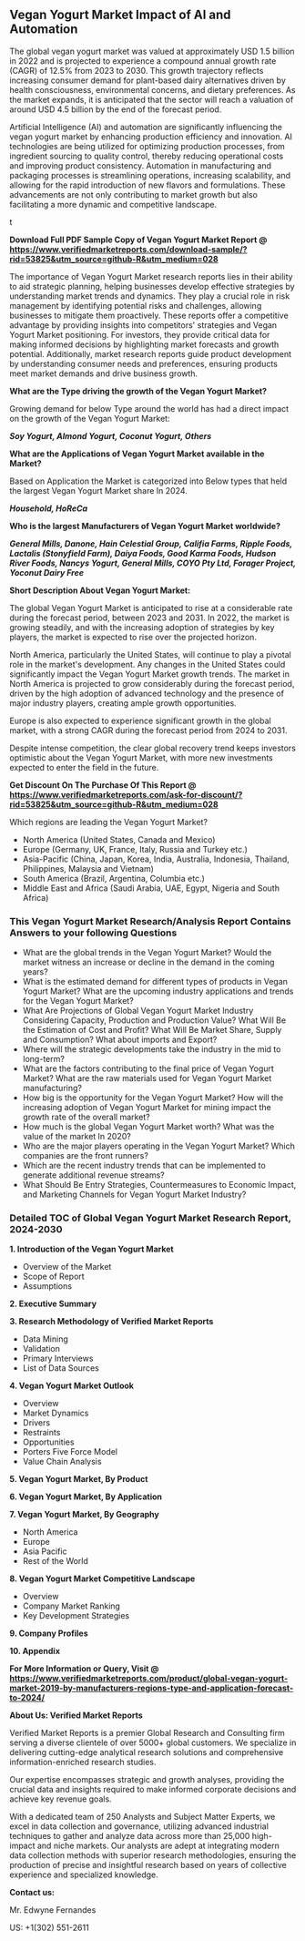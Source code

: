 <h2>Vegan Yogurt Market Impact of AI and Automation</h2><p>The global vegan yogurt market was valued at approximately USD 1.5 billion in 2022 and is projected to experience a compound annual growth rate (CAGR) of 12.5% from 2023 to 2030. This growth trajectory reflects increasing consumer demand for plant-based dairy alternatives driven by health consciousness, environmental concerns, and dietary preferences. As the market expands, it is anticipated that the sector will reach a valuation of around USD 4.5 billion by the end of the forecast period.</p><p>Artificial Intelligence (AI) and automation are significantly influencing the vegan yogurt market by enhancing production efficiency and innovation. AI technologies are being utilized for optimizing production processes, from ingredient sourcing to quality control, thereby reducing operational costs and improving product consistency. Automation in manufacturing and packaging processes is streamlining operations, increasing scalability, and allowing for the rapid introduction of new flavors and formulations. These advancements are not only contributing to market growth but also facilitating a more dynamic and competitive landscape.</p>t</p><p id="" class=""><strong>Download Full PDF Sample Copy of Vegan Yogurt Market Report @ <a href="https://www.verifiedmarketreports.com/download-sample/?rid=53825&utm_source=github-R&utm_medium=028" target="_blank">https://www.verifiedmarketreports.com/download-sample/?rid=53825&utm_source=github-R&utm_medium=028</a></strong></p><p>The importance of&nbsp;Vegan Yogurt Market research reports lies in their ability to aid strategic planning, helping businesses develop effective strategies by understanding market trends and dynamics. They play a crucial role in risk management by identifying potential risks and challenges, allowing businesses to mitigate them proactively. These reports offer a competitive advantage by providing insights into competitors' strategies and Vegan Yogurt Market positioning. For investors, they provide critical data for making informed decisions by highlighting market forecasts and growth potential. Additionally, market research reports guide product development by understanding consumer needs and preferences, ensuring products meet market demands and drive business growth.</p><p><strong>What are the&nbsp;Type driving the growth of the Vegan Yogurt Market?</strong></p><p id="" class="">Growing demand for below Type around the world has had a direct impact on the growth of the Vegan Yogurt Market:</p><em><strong>Soy Yogurt, Almond Yogurt, Coconut Yogurt, Others</strong></em></p><strong>What are the&nbsp;Applications&nbsp;of Vegan Yogurt Market available in the Market?</strong></p><p id="" class="">Based on Application the Market is categorized into Below types that held the largest Vegan Yogurt Market share In 2024.</p><em><strong>Household, HoReCa</strong></em></p><strong>Who is the largest Manufacturers of Vegan Yogurt Market worldwide?</strong></p><p><em><strong>General Mills, Danone, Hain Celestial Group, Califia Farms, Ripple Foods, Lactalis (Stonyfield Farm), Daiya Foods, Good Karma Foods, Hudson River Foods, Nancys Yogurt, General Mills, COYO Pty Ltd, Forager Project, Yoconut Dairy Free</strong></em></p><p id="" class=""><strong>Short Description About Vegan Yogurt Market:</strong></p><p>The global Vegan Yogurt Market is anticipated to rise at a considerable rate during the forecast period, between 2023 and 2031. In 2022, the market is growing steadily, and with the increasing adoption of strategies by key players, the market is expected to rise over the projected horizon.</p><p>North America, particularly the United States, will continue to play a pivotal role in the market's development. Any changes in the United States could significantly impact the Vegan Yogurt Market growth trends. The market in North America is projected to grow considerably during the forecast period, driven by the high adoption of advanced technology and the presence of major industry players, creating ample growth opportunities.</p><p>Europe is also expected to experience significant growth in the global market, with a strong CAGR during the forecast period from 2024 to 2031.</p><p>Despite intense competition, the clear global recovery trend keeps investors optimistic about the Vegan Yogurt Market, with more new investments expected to enter the field in the future.</p><p id="" class=""><strong>Get Discount On The Purchase Of This Report @ <a href="https://www.verifiedmarketreports.com/ask-for-discount/?rid=53825&utm_source=github-R&utm_medium=028" target="_blank">https://www.verifiedmarketreports.com/ask-for-discount/?rid=53825&utm_source=github-R&utm_medium=028</a></strong></p>Which regions are leading the Vegan Yogurt Market?</p><ul><li>North America (United States, Canada and Mexico)</li><li>Europe (Germany, UK, France, Italy, Russia and Turkey etc.)</li><li>Asia-Pacific (China, Japan, Korea, India, Australia, Indonesia, Thailand, Philippines, Malaysia and Vietnam)</li><li>South America (Brazil, Argentina, Columbia etc.)</li><li>Middle East and Africa (Saudi Arabia, UAE, Egypt, Nigeria and South Africa)</li></ul><h3 id="" class="">This Vegan Yogurt Market Research/Analysis Report Contains Answers to your following Questions</h3><ul><li>What are the global trends in the Vegan Yogurt Market? Would the market witness an increase or decline in the demand in the coming years?</li><li>What is the estimated demand for different types of products in Vegan Yogurt Market? What are the upcoming industry applications and trends for the Vegan Yogurt Market?</li><li>What Are Projections of Global Vegan Yogurt Market Industry Considering Capacity, Production and Production Value? What Will Be the Estimation of Cost and Profit? What Will Be Market Share, Supply and Consumption? What about imports and Export?</li><li>Where will the strategic developments take the industry in the mid to long-term?</li><li>What are the factors contributing to the final price of Vegan Yogurt Market? What are the raw materials used for Vegan Yogurt Market manufacturing?</li><li>How big is the opportunity for the Vegan Yogurt Market? How will the increasing adoption of Vegan Yogurt Market for mining impact the growth rate of the overall market?</li><li>How much is the global Vegan Yogurt Market worth? What was the value of the market In 2020?</li><li>Who are the major players operating in the Vegan Yogurt Market? Which companies are the front runners?</li><li>Which are the recent industry trends that can be implemented to generate additional revenue streams?</li><li>What Should Be Entry Strategies, Countermeasures to Economic Impact, and Marketing Channels for Vegan Yogurt Market Industry?</li></ul><h3 id="" class="">Detailed TOC of Global Vegan Yogurt Market Research Report, 2024-2030</h3><p id="" class=""><strong>1. Introduction of the Vegan Yogurt Market</strong></p><ul><li>Overview of the Market</li><li>Scope of Report</li><li>Assumptions</li></ul><p id="" class=""><strong>2. Executive Summary</strong></p><p id="" class=""><strong>3. Research Methodology of Verified Market Reports</strong></p><ul><li>Data Mining</li><li>Validation</li><li>Primary Interviews</li><li>List of Data Sources</li></ul><p id="" class=""><strong>4. Vegan Yogurt Market Outlook</strong></p><ul><li>Overview</li><li>Market Dynamics</li><li>Drivers</li><li>Restraints</li><li>Opportunities</li><li>Porters Five Force Model</li><li>Value Chain Analysis</li></ul><p id="" class=""><strong>5. Vegan Yogurt Market, By Product</strong></p><p id="" class=""><strong>6. Vegan Yogurt Market, By Application</strong></p><p id="" class=""><strong>7. Vegan Yogurt Market, By Geography</strong></p><ul><li>North America</li><li>Europe</li><li>Asia Pacific</li><li>Rest of the World</li></ul><p id="" class=""><strong>8. Vegan Yogurt Market Competitive Landscape</strong></p><ul><li>Overview</li><li>Company Market Ranking</li><li>Key Development Strategies</li></ul><p id="" class=""><strong>9. Company Profiles</strong></p><p id="" class=""><strong>10. Appendix</strong></p><p id="" class=""><strong>For More Information or Query, Visit @ <a href="https://www.verifiedmarketreports.com/product/global-vegan-yogurt-market-2019-by-manufacturers-regions-type-and-application-forecast-to-2024/" target="_blank">https://www.verifiedmarketreports.com/product/global-vegan-yogurt-market-2019-by-manufacturers-regions-type-and-application-forecast-to-2024/</a></strong></p><p id="" class=""><strong>About Us: Verified Market Reports</strong></p><p id="" class="">Verified Market Reports is a premier Global Research and Consulting firm serving a diverse clientele of over 5000+ global customers. We specialize in delivering cutting-edge analytical research solutions and comprehensive information-enriched research studies.</p><p id="" class="">Our expertise encompasses strategic and growth analyses, providing the crucial data and insights required to make informed corporate decisions and achieve key revenue goals.</p><p id="" class="">With a dedicated team of 250 Analysts and Subject Matter Experts, we excel in data collection and governance, utilizing advanced industrial techniques to gather and analyze data across more than 25,000 high-impact and niche markets. Our analysts are adept at integrating modern data collection methods with superior research methodologies, ensuring the production of precise and insightful research based on years of collective experience and specialized knowledge.</p><p id="" class=""><strong>Contact us:</strong></p><p id="" class="">Mr. Edwyne Fernandes</p><p id="" class="">US: +1(302) 551-2611</p>